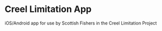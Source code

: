 # Creel Limitation App

iOS/Android app for use by Scottish Fishers in the Creel Limitation Project
